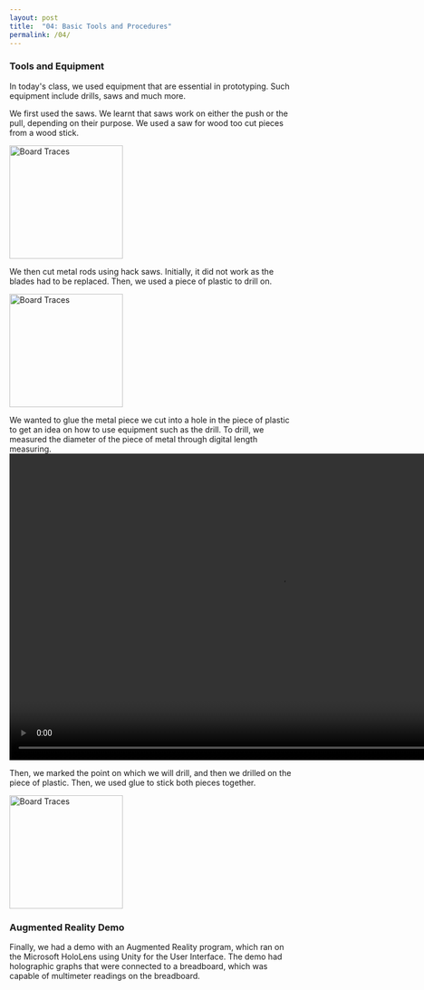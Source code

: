 ```yaml
---
layout: post
title:  "04: Basic Tools and Procedures"
permalink: /04/
---
```


### Tools and Equipment

In today's class, we used equipment that are essential in prototyping. Such equipment include drills, saws and much more.

We first used the saws. We learnt that saws work on either the push or the pull, depending on their purpose. We used a saw for wood too cut pieces from a wood stick.


<img src="a.jpg" alt="Board Traces" style="height: 200px; max-width: 48%">


We then cut metal rods using hack saws. Initially, it did not work as the blades had to be replaced. Then, we used a piece of plastic to drill on.


<img src="b.jpg" alt="Board Traces" style="height: 200px; max-width: 48%">


We wanted to glue the metal piece we cut into a hole in the piece of plastic to get an idea on how to use equipment such as the drill. To drill, we measured the diameter of the piece of metal through digital length measuring.
<video width="955" height="541" controls>
 <source src="d.mp4" type="video/mp4">
</video>


  
Then, we marked the point on which we will drill, and then we drilled on the piece of plastic. Then, we used glue to stick both pieces together.



<img src="c.jpg" alt="Board Traces" style="height: 200px; max-width: 48%">


### Augmented Reality Demo

Finally, we had a demo with an Augmented Reality program, which ran on the Microsoft HoloLens using Unity for the User Interface. The demo had holographic graphs that were connected to a breadboard, which was capable of multimeter readings on the breadboard.
